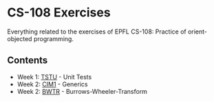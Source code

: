 # CS-108 Exercises

Everything related to the exercises of EPFL CS-108: Practice of orient-objected programming.

## Contents
- Week 1: [TSTU](./TSTU/) - Unit Tests
- Week 2: [CIM1](./CIM1/) - Generics
- Week 2: [BWTR](./BWTR/) - Burrows-Wheeler-Transform

